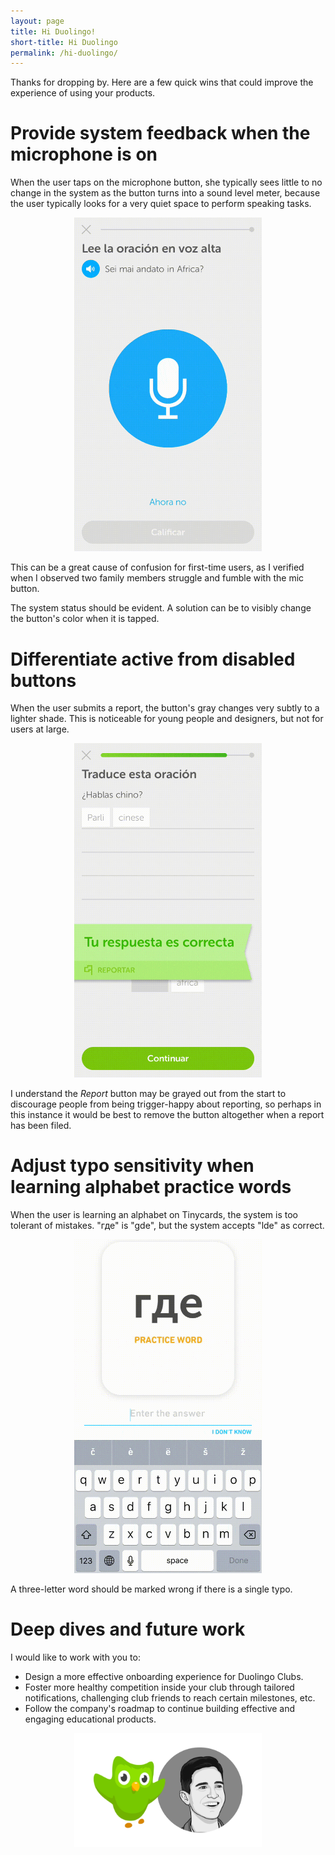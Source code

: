 ```yaml
---
layout: page
title: Hi Duolingo!
short-title: Hi Duolingo
permalink: /hi-duolingo/
---
```


Thanks for dropping by. Here are a few quick wins that could improve the experience of using your products.

# Provide system feedback when the microphone is on
When the user taps on
the microphone button, she typically sees little to no change in the system as the button turns into
a sound level meter, because the user typically looks for a very quiet space to perform speaking tasks.

<center class="padded">
<img width="300px" alt="Screen showing lack of feedback when the microphone is on" src="/img/hi-duolingo/mic-feedback.gif" />
</center>

This can be a great cause of confusion for first-time users, as I verified when I observed two family members
struggle and fumble with the mic button. 

The system status should be evident. A solution can be to visibly change the button's color when it is tapped.

# Differentiate active from disabled buttons

When the user submits a report, the button's gray changes very subtly to a lighter shade. This is noticeable for
young people and designers, but not for users at large.

<center class="padded">
<img width="300px" alt="Screen showing two near-identical shades of gray for two button states." src="/img/hi-duolingo/report-gray.gif" />
</center>

I understand the *Report* button may be grayed out from the start to discourage people from being trigger-happy 
about reporting, so perhaps in this instance it would be best to remove the button altogether when a report has been filed.

# Adjust typo sensitivity when learning alphabet practice words

When the user is learning an alphabet on Tinycards, the system is too tolerant of mistakes. "где" is "gde", but the system
accepts "lde" as correct.

<center class="padded">
<img width="300px" alt="Screen showing success for a flawed exercise." src="/img/hi-duolingo/typo-tolerance.gif" />
</center>

A three-letter word should be marked wrong if there is a single typo.

# Deep dives and future work
I would like to work with you to:

- Design a more effective onboarding experience for Duolingo Clubs.
- Foster more healthy competition inside your club through tailored notifications, challenging club friends to reach certain milestones, etc.
- Follow the company's roadmap to continue building effective and engaging educational products.

<center>
<img width="300px" alt="Duo and Ale" src="/img/hi-duolingo/duolingo+alejandro.jpg" />
</center>

